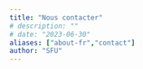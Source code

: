 ```yaml
---
title: "Nous contacter"
# description: ""
# date: "2023-06-30"
aliases: ["about-fr","contact"]
author: "SFU"
---
```

